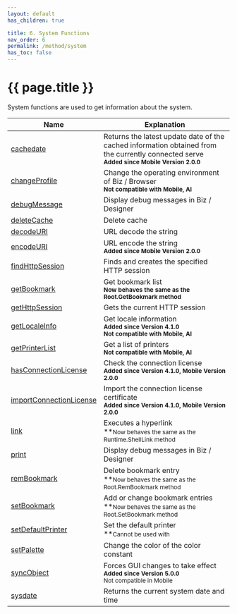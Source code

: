 ```yaml
---
layout: default
has_children: true

title: 6. System Functions
nav_order: 6
permalink: /method/system
has_toc: false
---
```


# {{ page.title }}

System functions are used to get information about the system.

| Name        	| Explanation                                                           	|
|-------------	|-----------------------------------------------------------------------	|
| [cachedate](/method/system/cachedate)             | Returns the latest update date of the cached information obtained from the currently connected serve<br>**<small>Added since Mobile Version 2.0.0</small>**|
| [changeProfile](/method/system/changeProfile)             | Change the operating environment of Biz / Browser<br>**<small>Not compatible with Mobile, AI</small>** |
| [debugMessage](/method/system/debugMessage)             | Display debug messages in Biz / Designer |
| [deleteCache](/method/system/deleteCache)               | Delete cache|
| [decodeURI](/method/system/decodeURI)           | URL decode the string |
| [encodeURI](/method/system/encodeURI)         | URL encode the string<br>**<small>Added since Mobile Version 2.0.0</small>** |
| [findHttpSession](/method/system/findHttpSession) | Finds and creates the specified HTTP session |
| [getBookmark](/method/system/getBookmark)     | Get bookmark list<br>**<small>Now behaves the same as the <a>Root.GetBookmark</a> method</small>** |
| [getHttpSession](/method/system/getHttpSession)       | Gets the current HTTP session |
| [getLocaleInfo](/method/system/getLocaleInfo)           | Get locale information<br>**<small>Added since Version 4.1.0</small>**<br>**<small>Not compatible with Mobile, AI</small>** |
| [getPrinterList](/method/system/getPrinterList)             | Get a list of printers<br>**<small>Not compatible with Mobile, AI</small>** |
| [hasConnectionLicense](/method/system/hasConnectionLicense)             | Check the connection license<br>**<small>Added since Version 4.1.0, Mobile Version 2.0.0</small>** |
| [importConnectionLicense](/method/system/importConnectionLicense)             | Import the connection license certificate<br>**<small>Added since Version 4.1.0, Mobile Version 2.0.0</small>** |
| [link](/method/system/link)             |  Executes a hyperlink<br>**<small>Now behaves the same as the <a>Runtime.ShellLink</a> method</small>|
| [print](/method/system/print)             | Display debug messages in Biz / Designer |
| [remBookmark](/method/system/remBookmark)             | Delete bookmark entry<br>**<small>Now behaves the same as the <a>Root.RemBookmark</a> method</small> |
| [setBookmark](/method/system/setBookmark)             | Add or change bookmark entries<br>**<small>Now behaves the same as the <a>Root.SetBookmark</a> method</small> |
| [setDefaultPrinter](/method/system/setDefaultPrinter)             | Set the default printer<br>**<small>Cannot be used with</small> |
| [setPalette](/method/system/setPalette)             | Change the color of the color constant |
| [syncObject](/method/system/syncObject)             | Forces GUI changes to take effect<br>**<small>Added since Version 5.0.0</small><br>**<small>Not compatible in Mobile</small> |
| [sysdate](/method/system/sysdate)             | Returns the current system date and time |